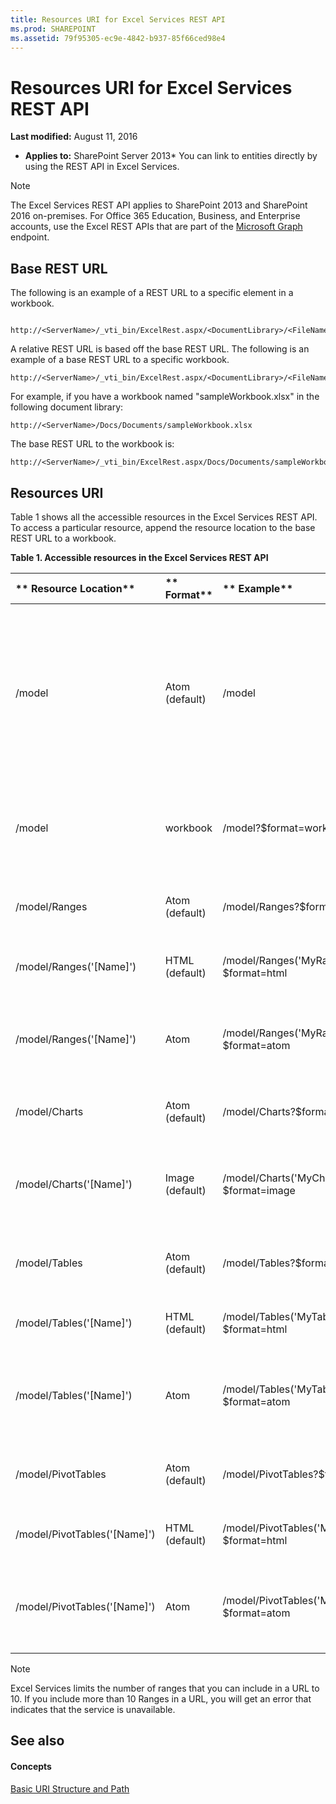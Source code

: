 ```yaml
---
title: Resources URI for Excel Services REST API
ms.prod: SHAREPOINT
ms.assetid: 79f95305-ec9e-4842-b937-85f66ced98e4
---
```



# Resources URI for Excel Services REST API

 **Last modified:** August 11, 2016
  
    
    

 * **Applies to:** SharePoint Server 2013* 
You can link to entities directly by using the REST API in Excel Services. 
  
    
    


> [!Note]  
> The Excel Services REST API applies to SharePoint 2013 and SharePoint 2016 on-premises. For Office 365 Education, Business, and Enterprise accounts, use the Excel REST APIs that are part of the  [Microsoft Graph](http://graph.microsoft.io/en-us/docs/api-reference/v1.0/resources/excel
) endpoint.
  
    
    


## Base REST URL

The following is an example of a REST URL to a specific element in a workbook. 
  
    
    

```

http://<ServerName>/_vti_bin/ExcelRest.aspx/<DocumentLibrary>/<FileName>/<ResourceLocation>
```

A relative REST URL is based off the base REST URL. The following is an example of a base REST URL to a specific workbook. 
  
    
    



```
http://<ServerName>/_vti_bin/ExcelRest.aspx/<DocumentLibrary>/<FileName>
```

For example, if you have a workbook named "sampleWorkbook.xlsx" in the following document library: 
  
    
    



```
http://<ServerName>/Docs/Documents/sampleWorkbook.xlsx
```

The base REST URL to the workbook is: 
  
    
    



```
http://<ServerName>/_vti_bin/ExcelRest.aspx/Docs/Documents/sampleWorkbook.xlsx
```


## Resources URI

Table 1 shows all the accessible resources in the Excel Services REST API. To access a particular resource, append the resource location to the base REST URL to a workbook. 
  
    
    

**Table 1. Accessible resources in the Excel Services REST API**


|** **Resource Location****|** **Format****|** **Example****|** **Notes****|
|:-----|:-----|:-----|:-----|
|/model |Atom (default) |/model |Returns an Atom feed with the resources supported by the Excel Services REST API. The supported resources are ranges, charts, tables, and PivotTables. |
|/model |workbook |/model?$format=workbook |This is the workbook. Supported workbook formats are xlsx, xlsb, and xlsm. |
|/model/Ranges |Atom (default) |/model/Ranges?$format=atom |An Atom feed that listis all the named ranges in the workbook. |
|/model/Ranges('[Name]') |HTML (default) |/model/Ranges('MyRange')?$format=html |An HTML fragment for the requested range. |
|/model/Ranges('[Name]') |Atom |/model/Ranges('MyRange')?$format=atom |An Atom entry that contains an XML representation of the data within the range. |
|/model/Charts |Atom (default) |/model/Charts?$format=atom |An Atom feed that lists all the charts in the workbook. |
|/model/Charts('[Name]') |Image (default) |/model/Charts('MyChart')?$format=image |An image of the chart. The image is in Portable Network Graphics (PNG) format. |
|/model/Tables |Atom (default) |/model/Tables?$format=atom |An Atom feed that lists all the available tables in the workbook. |
|/model/Tables('[Name]') |HTML (default) |/model/Tables('MyTable')?$format=html |An HTML fragment for the requested table. |
|/model/Tables('[Name]') |Atom |/model/Tables('MyTable')?$format=atom |An Atom entry that contains an XML representation of the data within the table. |
|/model/PivotTables |Atom (default) |/model/PivotTables?$format=atom |An Atom feed that lists all the available PivotTables in the workbook |
|/model/PivotTables('[Name]') |HTML (default) |/model/PivotTables('MyPivotTable)?$format=html |An HTML fragment for the requested PivotTable. |
|/model/PivotTables('[Name]') |Atom |/model/PivotTables('MyPivotTable')?$format=atom |An Atom entry that contains an XML representation of the data within the PivotTables. |
   

> [!Note]  
> Excel Services limits the number of ranges that you can include in a URL to 10. If you include more than 10 Ranges in a URL, you will get an error that indicates that the service is unavailable. 
  
    
    


## See also


#### Concepts


  
    
    
 [Basic URI Structure and Path](basic-uri-structure-and-path.md)
